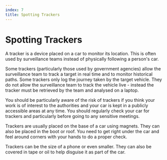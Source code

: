 ```yaml
---
index: 7
title: Spotting Trackers
---
```

# Spotting Trackers

A tracker is a device placed on a car to monitor its location. This is often used by surveillance teams instead of physically following a person's car.

Some trackers (particularly those used by government agencies) allow the surveillance team to track a target in real time and to monitor historical paths. Some trackers only log the journey taken by the target vehicle. They do not allow the surveillance team to track the vehicle live - instead the tracker must be retrieved by the team and analysed on a laptop.

You should be particularly aware of the risk of trackers if you think your work is of interest to the authorities and your car is kept in a publicly accessible areas at any time. You should regularly check your car for trackers and particularly before going to any sensitive meetings.

Trackers are usually placed on the base of a car using magnets. They can also be placed in the boot or roof. You need to get right under the car and feel around corners with your hands to do a proper check.

Trackers can be the size of a phone or even smaller. They can also be covered in tape or oil to help disguise it as part of the car.